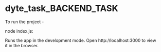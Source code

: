 # dyte_task_BACKEND_TASK

To run the project - 

node index.js:

Runs the app in the development mode.
Open http://localhost:3000 to view it in the browser.

